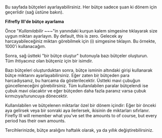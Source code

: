 Bu sayfada bütçeleri ayarlayabilirsiniz. Her bütçe sadece şuan ki dönem için geçerlidir (sağ üstüne bakın).

**Fifrefly III'de bütçe ayarlama**

Önce "*Kullanılabilir ~~~*"in yanındaki kurşun kalem simgesine tıklayarak size uygun miktarı ayarlayın. By default, this is zero. Gelecek ay harcayabileceğiniz miktarı görebilmek için (i) simgesine tıklayın. Bu örnekte, 1000'i kullanacağım.

Sonra, sağ üstteki "bir bütçe oluştur" butonuyla bazı bütçeler oluşturun. Tüm ihtiyacınız olan bütçeniz için bir isimdir.

Bazı bütçeleri oluşturduktan sonra, bütçe isminin altındaki girişi kullanarak bütçe miktarını ayarlayabilirsiniz. Eğer zaten bir bütçeden para harcadıysanız, bu harcama da gösterilecektir. Üstteki mavi çubuğun güncelleneceğini görebilirsiniz. Tüm kullanılabilen paralar bütçelendi ise çubuk mavi olacaktır ve eğer bütçeden daha fazla paranız varsa çubuk kırmızıya/turuncuya dönecektir.

Kullanılabilen ve bütçelenen miktarlar özel bir dönem içindir: Eğer bir önceki aya gelirsek veya bir sonraki aya ilerlersek, ikisinin de miktarları sıfırlanır. Firefly III will remember what you've set the amounts to of course, but every period has their own amounts.

Tercihlerinizde, bütçe aralığını haftalık olarak, ya da yıllık değiştirebilirsiniz.